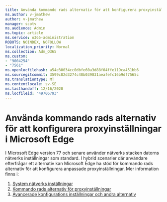 ```yaml
---
title: Använda kommando rads alternativ för att konfigurera proxyinställningar i Microsoft Edge
ms.author: v-jmathew
author: v-jmathew
manager: scotv
ms.audience: Admin
ms.topic: article
ms.service: o365-administration
ROBOTS: NOINDEX, NOFOLLOW
localization_priority: Normal
ms.collection: Adm_O365
ms.custom:
- "9004254"
- "7561"
ms.openlocfilehash: a54e30034cc0dbfe60a3d88f04ffe119ca451bb6
ms.sourcegitcommit: 3599c82d3274c48b039831aeafefc16b9df7565c
ms.translationtype: MT
ms.contentlocale: sv-SE
ms.lasthandoff: 12/16/2020
ms.locfileid: "49706793"
---
```

# <a name="use-command-line-options-to-configure-proxy-settings-in-microsoft-edge"></a>Använda kommando rads alternativ för att konfigurera proxyinställningar i Microsoft Edge

I Microsoft Edge version 77 och senare använder nätverks stacken datorns nätverks inställningar som standard. I hybrid scenarier där användare efterfrågar ett alternativ kan Microsoft Edge ha stöd för kommando rads alternativ för att konfigurera anpassade proxyinställningar. Mer information finns i:

1. [System nätverks inställningar](https://go.microsoft.com/fwlink/?linkid=2133962)
2. [Kommando rads alternativ för proxyinställningar](https://go.microsoft.com/fwlink/?linkid=2134292)
3. [Avancerade konfigurations inställningar och andra alternativ](https://go.microsoft.com/fwlink/?linkid=2134293)
